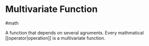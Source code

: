 # Multivariate Function
#math 

A function that depends on several agruments. Every mathmatical [[operator|operation]] is a multivariate function.